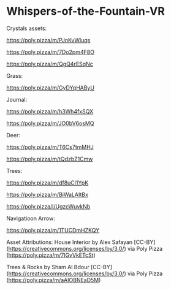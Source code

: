 # Whispers-of-the-Fountain-VR
 
Crystals assets:

https://poly.pizza/m/PJnKvWluqs

https://poly.pizza/m/7Do2pm4F8O

https://poly.pizza/m/QgQ4rESqNc

Grass:

https://poly.pizza/m/GyDYqHAByU

Journal:

https://poly.pizza/m/h3Wh4fxSQX

https://poly.pizza/m/JO0bV6osMQ

Deer:

https://poly.pizza/m/T6Cs7tmMHJ

https://poly.pizza/m/tQdzbZ1Cmw

Trees:

https://poly.pizza/m/df8uCl1YpK

https://poly.pizza/m/BiWaLAItBx

https://poly.pizza/l/UgzcWuvkNb

Navigatioon Arrow:

https://poly.pizza/m/1TUCDmHZKQY


Asset Attributions:
House Interior by Alex Safayan [CC-BY] (https://creativecommons.org/licenses/by/3.0/) via Poly Pizza (https://poly.pizza/m/7IGvVkETcSt)

Trees & Rocks by Sham Al Bdour [CC-BY] (https://creativecommons.org/licenses/by/3.0/) via Poly Pizza (https://poly.pizza/m/aAIOBNEaD5M)